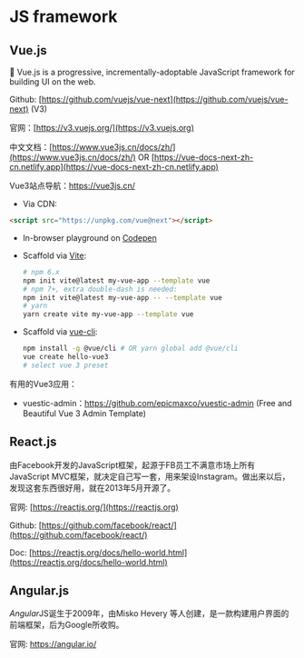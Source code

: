 # JS framework

## Vue.js

🖖 Vue.js is a progressive, incrementally-adoptable JavaScript framework for building UI on the web.

Github: [https://github.com/vuejs/vue-next](https://github.com/vuejs/vue-next) (V3)

官网：[https://v3.vuejs.org/](https://v3.vuejs.org)

中文文档：[https://www.vue3js.cn/docs/zh/](https://www.vue3js.cn/docs/zh/) OR [https://vue-docs-next-zh-cn.netlify.app](https://vue-docs-next-zh-cn.netlify.app)

Vue3站点导航：https://vue3js.cn/

- Via CDN:

```html
<script src="https://unpkg.com/vue@next"></script>
```

- In-browser playground on [Codepen](https://codepen.io/yyx990803/pen/OJNoaZL)

- Scaffold via [Vite](https://github.com/vitejs/vite):

  ```bash
  # npm 6.x
  npm init vite@latest my-vue-app --template vue
  # npm 7+, extra double-dash is needed:
  npm init vite@latest my-vue-app -- --template vue
  # yarn
  yarn create vite my-vue-app --template vue
  ```

- Scaffold via [vue-cli](https://cli.vuejs.org/):

  ```bash
  npm install -g @vue/cli # OR yarn global add @vue/cli
  vue create hello-vue3
  # select vue 3 preset
  ```

有用的Vue3应用：

- vuestic-admin：https://github.com/epicmaxco/vuestic-admin (Free and Beautiful Vue 3 Admin Template)

## React.js

由Facebook开发的JavaScript框架，起源于FB员工不满意市场上所有 JavaScript MVC框架，就决定自己写一套，用来架设Instagram。做出来以后，发现这套东西很好用，就在2013年5月开源了。

官网: [https://reactjs.org/](https://reactjs.org)

Github: [https://github.com/facebook/react/](https://github.com/facebook/react/)

Doc: [https://reactjs.org/docs/hello-world.html](https://reactjs.org/docs/hello-world.html)

## Angular.js

 *Angular*JS诞生于2009年，由Misko Hevery 等人创建，是一款构建用户界面的前端框架，后为Google所收购。

官网: https://angular.io/

